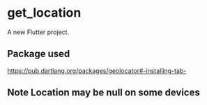 # get_location

A new Flutter project.

## Package used 

https://pub.dartlang.org/packages/geolocator#-installing-tab-

## Note Location may be null on some devices 
